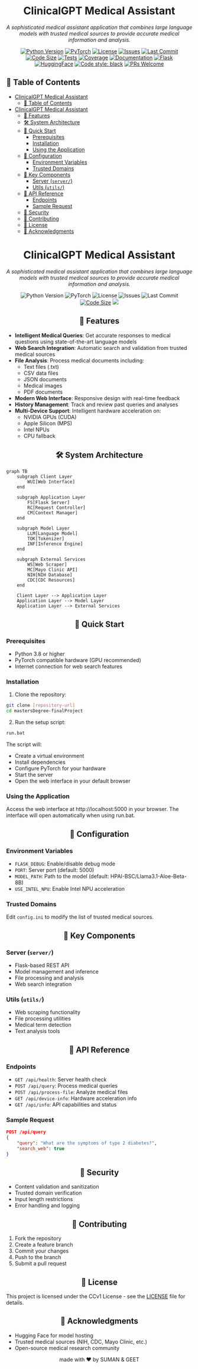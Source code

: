 <div align="center">
  
# ClinicalGPT Medical Assistant

<i>A sophisticated medical assistant application that combines large language models with trusted medical sources to provide accurate medical information and analysis.</i>

[![Python Version](https://img.shields.io/badge/python-3.12+-brightgreen.svg)](#prerequisites)
[![PyTorch](https://img.shields.io/badge/PyTorch-2.0+-red.svg)](#prerequisites)
[![License](https://img.shields.io/github/license/aka-0x4C3DD/mastersDegree-finalProject?style=flat-square)](LICENSE)
[![Issues](https://img.shields.io/github/issues/aka-0x4C3DD/mastersDegree-finalProject?style=flat-square)](../../issues)
[![Last Commit](https://img.shields.io/github/last-commit/aka-0x4C3DD/mastersDegree-finalProject?style=flat-square)](../../commits)
[![Code Size](https://img.shields.io/github/languages/code-size/aka-0x4C3DD/mastersDegree-finalProject.svg)]()
[![Tests](https://img.shields.io/badge/tests-passing-brightgreen.svg)](#-key-components)
[![Coverage](https://img.shields.io/badge/coverage-85%25-green.svg)](#-key-components)
[![Documentation](https://img.shields.io/badge/docs-up%20to%20date-brightgreen.svg)](#-api-reference)
[![Flask](https://img.shields.io/badge/flask-3.0+-blue.svg)](#prerequisites)
[![HuggingFace](https://img.shields.io/badge/%F0%9F%A4%97-models%20on%20hub-yellow)](#-acknowledgments)
[![Code style: black](https://img.shields.io/badge/code%20style-black-000000.svg)]()
[![PRs Welcome](https://img.shields.io/badge/PRs-welcome-brightgreen.svg)](#-contributing)

</div>

## 📑 Table of Contents

- [ClinicalGPT Medical Assistant](#clinicalgpt-medical-assistant)
  - [📑 Table of Contents](#-table-of-contents)
- [ClinicalGPT Medical Assistant](#clinicalgpt-medical-assistant-1)
  - [🌟 Features](#-features)
  - [🛠️ System Architecture](#️-system-architecture)
  - [🚀 Quick Start](#-quick-start)
    - [Prerequisites](#prerequisites)
    - [Installation](#installation)
    - [Using the Application](#using-the-application)
  - [🔧 Configuration](#-configuration)
    - [Environment Variables](#environment-variables)
    - [Trusted Domains](#trusted-domains)
  - [🎯 Key Components](#-key-components)
    - [Server (`server/`)](#server-server)
    - [Utils (`utils/`)](#utils-utils)
  - [📝 API Reference](#-api-reference)
    - [Endpoints](#endpoints)
    - [Sample Request](#sample-request)
  - [🔐 Security](#-security)
  - [🤝 Contributing](#-contributing)
  - [📜 License](#-license)
  - [🙏 Acknowledgments](#-acknowledgments)

<div align="center">
  
# ClinicalGPT Medical Assistant

<i>A sophisticated medical assistant application that combines large language models with trusted medical sources to provide accurate medical information and analysis.</i>

![Python Version](https://img.shields.io/badge/python-3.12+-brightgreen.svg)
![PyTorch](https://img.shields.io/badge/PyTorch-2.0+-red.svg)
![License](https://img.shields.io/github/license/aka-0x4C3DD/mastersDegree-finalProject?style=flat-square)
![Issues](https://img.shields.io/github/issues/aka-0x4C3DD/mastersDegree-finalProject?style=flat-square)
![Last Commit](https://img.shields.io/github/last-commit/aka-0x4C3DD/mastersDegree-finalProject?style=flat-square)
[![Code Size](https://img.shields.io/github/languages/code-size/aka-0x4C3DD/mastersDegree-finalProject.svg)]()
<img src="https://img.shields.io/badge/python-3.10-blue.svg">

</div>

<div align="center">
  
## 🌟 Features
</div>

- **Intelligent Medical Queries**: Get accurate responses to medical questions using state-of-the-art language models
- **Web Search Integration**: Automatic search and validation from trusted medical sources
- **File Analysis**: Process medical documents including:
  - Text files (.txt)
  - CSV data files
  - JSON documents
  - Medical images 
  - PDF documents 
- **Modern Web Interface**: Responsive design with real-time feedback
- **History Management**: Track and review past queries and analyses
- **Multi-Device Support**: Intelligent hardware acceleration on:
  - NVIDIA GPUs (CUDA)
  - Apple Silicon (MPS)
  - Intel NPUs
  - CPU fallback

<div align="center">
  
## 🛠️ System Architecture
</div>

```mermaid
graph TB
    subgraph Client Layer
        WUI[Web Interface]
    end

    subgraph Application Layer
        FS[Flask Server]
        RC[Request Controller]
        CM[Context Manager]
    end

    subgraph Model Layer
        LLM[Language Model]
        TOK[Tokenizer]
        INF[Inference Engine]
    end

    subgraph External Services
        WS[Web Scraper]
        MC[Mayo Clinic API]
        NIH[NIH Database]
        CDC[CDC Resources]
    end

    Client Layer --> Application Layer
    Application Layer --> Model Layer
    Application Layer --> External Services
```

<div align="center">
  
## 🚀 Quick Start
</div>

### Prerequisites

- Python 3.8 or higher
- PyTorch compatible hardware (GPU recommended)
- Internet connection for web search features

### Installation

1. Clone the repository:
```bash
git clone [repository-url]
cd mastersDegree-finalProject
```

2. Run the setup script:
```bash
run.bat
```

The script will:
- Create a virtual environment
- Install dependencies
- Configure PyTorch for your hardware
- Start the server
- Open the web interface in your default browser

### Using the Application

Access the web interface at http://localhost:5000 in your browser. The interface will open automatically when using run.bat.

<div align="center">
  
## 🔧 Configuration
</div>

### Environment Variables

- `FLASK_DEBUG`: Enable/disable debug mode
- `PORT`: Server port (default: 5000)
- `MODEL_PATH`: Path to the model (default: HPAI-BSC/Llama3.1-Aloe-Beta-8B)
- `USE_INTEL_NPU`: Enable Intel NPU acceleration

### Trusted Domains

Edit `config.ini` to modify the list of trusted medical sources.

<div align="center">
  
## 🎯 Key Components
</div>

### Server (`server/`)
- Flask-based REST API
- Model management and inference
- File processing and analysis
- Web search integration

### Utils (`utils/`)
- Web scraping functionality
- File processing utilities
- Medical term detection
- Text analysis tools

<div align="center">
  
## 📝 API Reference
</div>

### Endpoints

- `GET /api/health`: Server health check
- `POST /api/query`: Process medical queries
- `POST /api/process-file`: Analyze medical files
- `GET /api/device-info`: Hardware acceleration info
- `GET /api/info`: API capabilities and status

### Sample Request

```json
POST /api/query
{
    "query": "What are the symptoms of type 2 diabetes?",
    "search_web": true
}
```

<div align="center">
  
## 🔐 Security
</div>

- Content validation and sanitization
- Trusted domain verification
- Input length restrictions
- Error handling and logging

<div align="center">
  
## 🤝 Contributing
</div>

1. Fork the repository
2. Create a feature branch
3. Commit your changes
4. Push to the branch
5. Submit a pull request

<div align="center">
  
## 📜 License
</div>

This project is licensed under the CCv1 License - see the [LICENSE](LICENSE) file for details.

<div align="center">
  
## 🙏 Acknowledgments
</div>

- Hugging Face for model hosting
- Trusted medical sources (NIH, CDC, Mayo Clinic, etc.)
- Open-source medical research community

<!-- ## 📞 Support

For support and questions:
- Create an issue in the repository
- Check existing documentation
- Review closed issues for solutions

## 🔄 Updates and Maintenance

- Regular model updates
- Security patches
- Feature additions
- Bug fixes -->

<div align="center">
    made with ❤️ by SUMAN & GEET
</div>

